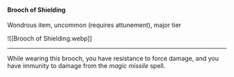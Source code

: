 #### Brooch of Shielding

Wondrous item, uncommon (requires attunement), major tier

![[Brooch of Shielding.webp]]

---

While wearing this brooch, you have resistance to force damage, and you have immunity to damage from the *magic missile* spell.